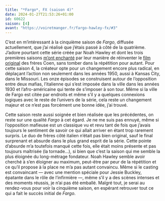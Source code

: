 ```yaml
---
title: "*Fargo*, FX (saison 4)"
date: 2024-01-27T21:53:26+01:00
id: 60622 
saison: [4]
avant: "https://voiretmanger.fr/fargo-hawley-fx/#3"
---
```


C’est en m’intéressant à la cinquième saison de *Fargo*, diffusée actuellement, que j’ai réalisé que j’étais passé à côté de la quatrième. J’adore pourtant cette série créée par Noah Hawley et dont les trois premières saisons [m’ont enchanté](https://voiretmanger.fr/fargo-hawley-fx/) par leur manière de réinventer le [film original](https://voiretmanger.fr/fargo-coen/) des frères Coen, sans tomber dans la répétition pour autant. Pour cette saison 4, la créateur opte pour un changement encore plus radical, en déplaçant l’action non seulement dans les années 1950, aussi à Kansas City, dans le Missouri. Les onze épisodes se construisent autour de l’opposition entre deux mafias, l’italienne qui s’est imposée dans la ville dans les années 1930 et l’afro-américaine qui tente de s’imposer à son tour. Même si la ville de Fargo est citée par endroits et même s’il y a quelques connexions logiques avec le reste de l’univers de la série, cela reste un changement majeur et ce n’est pas forcément une bonne idée, j’ai trouvé.

Cette saison reste aussi soignée et bien réalisée que les précédentes, on reste sur une qualité *Fargo* à cet égard. Je ne me suis pas ennuyé, même si l’opposition mafieuse est un classique vu et revu tant de fois que j’avais toujours le sentiment de savoir ce qui allait arriver en étant trop rarement surpris. Le duo de frères côté italien n’était pas bien original, sauf le final surprenant et absurde dans le plus grand esprit de la série. Cette pointe d’absurde m’a toutefois manqué cette fois, elle était moins présente et pas toujours maîtrisée (la tornade…), si bien que c’est la saison qui me semble la plus éloignée du long-métrage fondateur. Noah Hawley semble avoir cherché à s’en éloigner au maximum, peut-être par peur de la répétition et ce qu’il propose à la place ne m’a pas autant convaincu. Même si le casting est convaincant — avec une mention spéciale pour Jessie Buckley, épatante dans le rôle de l’infirmière —, même s’il y a des scènes intenses et des moments réussis, je n’ai pas été emballé. Malgré tout, je serai au rendez-vous pour voir la cinquième saison, en espérant retrouver tout ce qui a fait le succès initial de *Fargo*. 